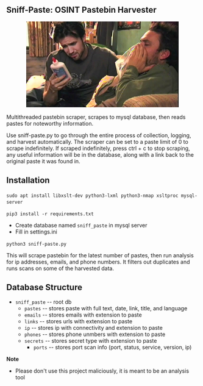 ## Sniff-Paste: OSINT Pastebin Harvester

<p align="center">
    <img src="res/sniff-paste-pic.jpg" width="400"></img>
</p>

Multithreaded pastebin scraper, scrapes to mysql database, then reads pastes for noteworthy information.

Use sniff-paste.py  to go through the entire process of collection, logging, and harvest automatically. The scraper can be set to a paste limit of 0 to scrape indefinitely. If scraped indefinitely, press ctrl + c to stop scraping, any useful information will be in the database, along with a link back to the original paste it was found in.


## Installation

`sudo apt install libxslt-dev python3-lxml python3-nmap xsltproc mysql-server`

`pip3 install -r requirements.txt`

 - Create database named `sniff_paste` in mysql server
 - Fill in settings.ini

`python3 sniff-paste.py`

This will scrape pastebin for the latest number of pastes, then run analysis for ip addresses, emails, and phone numbers. It filters out duplicates and runs scans on some of the harvested data.

## Database Structure 
- `sniff_paste` -- root db
	- `pastes` -- stores paste with full text, date, link, title, and language
	- `emails` -- stores emails with extension to paste
	- `links` -- stores urls with extension to paste
	- `ip` -- stores ip with connectivity and extension to paste
	- `phones` -- stores phone unmbers with extension to paste
	- `secrets` -- stores secret type with extension to paste
        - `ports` -- stores port scan info (port, status, service, version, ip)


**Note**

- Please don't use this project maliciously, it is meant to be an analysis tool

